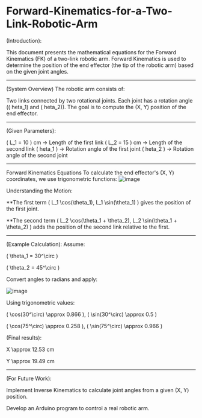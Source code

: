 # Forward-Kinematics-for-a-Two-Link-Robotic-Arm

(Introduction):

This document presents the mathematical equations for the Forward Kinematics (FK) of a two-link robotic arm. Forward Kinematics is used to determine the position of the end effector (the tip of the robotic arm) based on the given joint angles.

--------------------------------------------------------------------------------------------------

 (System Overview)
The robotic arm consists of:

Two links connected by two rotational joints.
Each joint has a rotation angle (( heta_1) and ( heta_2)).
The goal is to compute the (X, Y) position of the end effector.

-----------------------------------------------------------------------------------------------

 (Given Parameters):
 
( L_1 = 10 ) cm → Length of the first link
( L_2 = 15 ) cm → Length of the second link
( heta_1 ) → Rotation angle of the first joint
( heta_2 ) → Rotation angle of the second joint

---------------------------------------------------------------------------------------------

 Forward Kinematics Equations
To calculate the end effector's (X, Y) coordinates, we use trigonometric functions:
![image](https://github.com/user-attachments/assets/0d82d966-7fc5-40b5-b428-1d2467d5061c)

Understanding the Motion:

**The first term ( L_1 \cos(\theta_1), L_1 \sin(\theta_1) ) gives the position of the first joint.

**The second term ( L_2 \cos(\theta_1 + \theta_2), L_2 \sin(\theta_1 + \theta_2) ) adds the position of the second link relative to the first.


------------------------------------------------------------------------------------------------

(Example Calculation):
Assume:

( \theta_1 = 30^\circ )

( \theta_2 = 45^\circ )

Convert angles to radians and apply:

![image](https://github.com/user-attachments/assets/750edde5-2561-4962-ae50-a706d9557f73)

Using trigonometric values:

( \cos(30^\circ) \approx 0.866 ), ( \sin(30^\circ) \approx 0.5 )

( \cos(75^\circ) \approx 0.258 ), ( \sin(75^\circ) \approx 0.966 )

(Final results):

X \approx 12.53 cm

Y \approx 19.49 cm

---------------------------------------------------------------------------------------------


(For Future Work):

Implement Inverse Kinematics to calculate joint angles from a given (X, Y) position.

Develop an Arduino program to control a real robotic arm.
